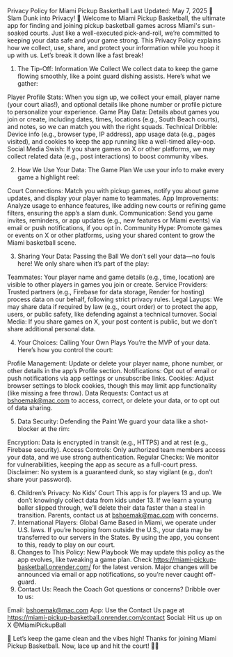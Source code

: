 Privacy Policy for Miami Pickup Basketball
Last Updated: May 7, 2025
🏀 Slam Dunk into Privacy! 🦩 Welcome to Miami Pickup Basketball, the ultimate app for finding and joining pickup basketball games across Miami's sun-soaked courts. Just like a well-executed pick-and-roll, we’re committed to keeping your data safe and your game strong. This Privacy Policy explains how we collect, use, share, and protect your information while you hoop it up with us. Let’s break it down like a fast break!
1. The Tip-Off: Information We Collect
We collect data to keep the game flowing smoothly, like a point guard dishing assists. Here’s what we gather:

Player Profile Stats: When you sign up, we collect your email, player name (your court alias!), and optional details like phone number or profile picture to personalize your experience.
Game Play Data: Details about games you join or create, including dates, times, locations (e.g., South Beach courts), and notes, so we can match you with the right squads.
Technical Dribble: Device info (e.g., browser type, IP address), app usage data (e.g., pages visited), and cookies to keep the app running like a well-timed alley-oop.
Social Media Swish: If you share games on X or other platforms, we may collect related data (e.g., post interactions) to boost community vibes.

2. How We Use Your Data: The Game Plan
We use your info to make every game a highlight reel:

Court Connections: Match you with pickup games, notify you about game updates, and display your player name to teammates.
App Improvements: Analyze usage to enhance features, like adding new courts or refining game filters, ensuring the app’s a slam dunk.
Communication: Send you game invites, reminders, or app updates (e.g., new features or Miami events) via email or push notifications, if you opt in.
Community Hype: Promote games or events on X or other platforms, using your shared content to grow the Miami basketball scene.

3. Sharing Your Data: Passing the Ball
We don’t sell your data—no fouls here! We only share when it’s part of the play:

Teammates: Your player name and game details (e.g., time, location) are visible to other players in games you join or create.
Service Providers: Trusted partners (e.g., Firebase for data storage, Render for hosting) process data on our behalf, following strict privacy rules.
Legal Layups: We may share data if required by law (e.g., court order) or to protect the app, users, or public safety, like defending against a technical turnover.
Social Media: If you share games on X, your post content is public, but we don’t share additional personal data.

4. Your Choices: Calling Your Own Plays
You’re the MVP of your data. Here’s how you control the court:

Profile Management: Update or delete your player name, phone number, or other details in the app’s Profile section.
Notifications: Opt out of email or push notifications via app settings or unsubscribe links.
Cookies: Adjust browser settings to block cookies, though this may limit app functionality (like missing a free throw).
Data Requests: Contact us at bshoemak@mac.com to access, correct, or delete your data, or to opt out of data sharing.

5. Data Security: Defending the Paint
We guard your data like a shot-blocker at the rim:

Encryption: Data is encrypted in transit (e.g., HTTPS) and at rest (e.g., Firebase security).
Access Controls: Only authorized team members access your data, and we use strong authentication.
Regular Checks: We monitor for vulnerabilities, keeping the app as secure as a full-court press.
Disclaimer: No system is a guaranteed dunk, so stay vigilant (e.g., don’t share your password).

6. Children’s Privacy: No Kids’ Court
This app is for players 13 and up. We don’t knowingly collect data from kids under 13. If we learn a young baller slipped through, we’ll delete their data faster than a steal in transition. Parents, contact us at bshoemak@mac.com with concerns.
7. International Players: Global Game
Based in Miami, we operate under U.S. laws. If you’re hooping from outside the U.S., your data may be transferred to our servers in the States. By using the app, you consent to this, ready to play on our court.
8. Changes to This Policy: New Playbook
We may update this policy as the app evolves, like tweaking a game plan. Check https://miami-pickup-basketball.onrender.com/ for the latest version. Major changes will be announced via email or app notifications, so you’re never caught off-guard.
9. Contact Us: Reach the Coach
Got questions or concerns? Dribble over to us:

Email: bshoemak@mac.com
App: Use the Contact Us page at https://miami-pickup-basketball.onrender.com/contact
Social: Hit us up on X @MiamiPickupBall

🏀 Let’s keep the game clean and the vibes high! Thanks for joining Miami Pickup Basketball. Now, lace up and hit the court! 🌴🔥
